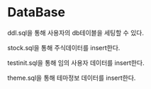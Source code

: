 # DataBase

ddl.sql을 통해 사용자의 db테이블을 세팅할 수 있다.



stock.sql을 통해 주식데이터를 insert한다.

testinit.sql을 통해 임의 사용자 데이터를 insert한다.

theme.sql을 통해 테마정보 데이터를 insert한다.
